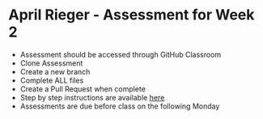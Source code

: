 # April Rieger - Assessment for Week 2

- Assessment should be accessed through GitHub Classroom
- Clone Assessment
- Create a new branch
- Complete ALL files
- Create a Pull Request when complete
- Step by step instructions are available [here](https://github.com/LEARNAcademy/Syllabus/blob/master/tools_and_resources/assessments.md)
- Assessments are due before class on the following Monday
